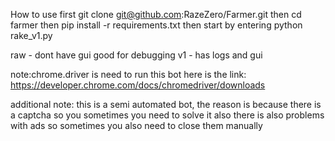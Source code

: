 How to use first git clone git@github.com:RazeZero/Farmer.git
then cd farmer
then pip install -r requirements.txt
then start by entering python rake_v1.py

raw - dont have gui good for debugging
v1 - has logs and gui 


note:chrome.driver is need to run this bot
here is the link:
https://developer.chrome.com/docs/chromedriver/downloads

additional note: this is a semi automated bot, the reason is because there is a captcha so you sometimes you need to solve it also there is also problems with ads so sometimes you also need to close them manually
